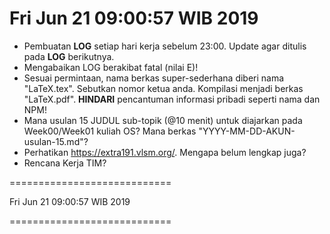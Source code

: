 ---
---

Fri Jun 21 09:00:57 WIB 2019
============================

* Pembuatan **LOG** setiap hari kerja sebelum 23:00. Update agar ditulis pada **LOG** berikutnya.
* Mengabaikan LOG berakibat fatal (nilai E)!
* Sesuai permintaan, nama berkas super-sederhana diberi nama "LaTeX.tex".
  Sebutkan nomor ketua anda.
  Kompilasi menjadi berkas "LaTeX.pdf".
  **HINDARI** pencantuman informasi pribadi seperti nama dan NPM!
* Mana usulan 15 JUDUL sub-topik (@10 menit) untuk diajarkan pada Week00/Week01 kuliah OS?
  Mana berkas "YYYY-MM-DD-AKUN-usulan-15.md"?
* Perhatikan https://extra191.vlsm.org/. Mengapa belum lengkap juga?
* Rencana Kerja TIM?

============================

Fri Jun 21 09:00:57 WIB 2019

============================


